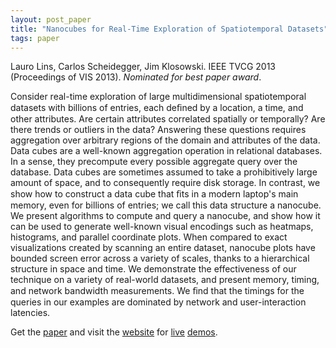 ```yaml
---
layout: post_paper
title: "Nanocubes for Real-Time Exploration of Spatiotemporal Datasets"
tags: paper
---
```


Lauro Lins, Carlos Scheidegger, Jim Klosowski. IEEE TVCG 2013
(Proceedings of VIS 2013). *Nominated for best paper award*.

Consider real-time exploration of large multidimensional
spatiotemporal datasets with billions of entries, each deﬁned by a
location, a time, and other attributes. Are certain attributes
correlated spatially or temporally? Are there trends or outliers in
the data? Answering these questions requires aggregation over
arbitrary regions of the domain and attributes of the data. Data cubes
are a well-known aggregation operation in relational databases. In a
sense, they precompute every possible aggregate query over the
database. Data cubes are sometimes assumed to take a prohibitively
large amount of space, and to consequently require disk storage. In
contrast, we show how to construct a data cube that ﬁts in a modern
laptop's main memory, even for billions of entries; we call this data
structure a nanocube. We present algorithms to compute and query a
nanocube, and show how it can be used to generate well-known visual
encodings such as heatmaps, histograms, and parallel coordinate
plots. When compared to exact visualizations created by scanning an
entire dataset, nanocube plots have bounded screen error across a
variety of scales, thanks to a hierarchical structure in space and
time. We demonstrate the effectiveness of our technique on a variety
of real-world datasets, and present memory, timing, and network
bandwidth measurements. We ﬁnd that the timings for the queries in our
examples are dominated by network and user-interaction latencies.

Get the
[paper](https://cscheid.net/static/papers/nanocubes.pdf)
and visit the [website](http://nanocubes.net) for [live](http://nanocubes.net/view.html#twitter) [demos](http://nanocubes.net/view.html#brightkite).
